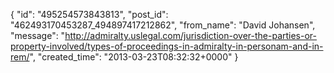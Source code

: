  {
   "id": "495254573843813",
   "post_id": "462493170453287_494897417212862",
   "from_name": "David Johansen",
   "message": "http://admiralty.uslegal.com/jurisdiction-over-the-parties-or-property-involved/types-of-proceedings-in-admiralty-in-personam-and-in-rem/",
   "created_time": "2013-03-23T08:32:32+0000"
 }
